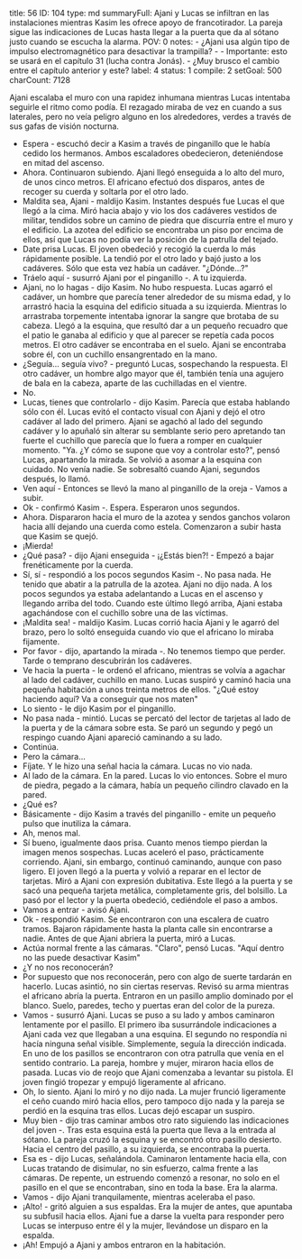 title:          56
ID:             104
type:           md
summaryFull:    Ajani y Lucas se infiltran en las instalaciones mientras Kasim les ofrece apoyo de francotirador. La pareja sigue las indicaciones  de Lucas hasta llegar a la puerta que da al sótano justo cuando se escucha la alarma.
POV:            0
notes:          - ¿Ajani usa algún tipo de impulso electromagnético para desactivar la trampilla?
                - 	- Importante: esto se usará en el capítulo 31 (lucha contra Jonás).
                - ¿Muy brusco el cambio entre el capítulo anterior y este?
label:          4
status:         1
compile:        2
setGoal:        500
charCount:      7128


Ajani escalaba el muro con una rapidez inhumana mientras Lucas intentaba seguirle el ritmo como podía. El rezagado miraba de vez en cuando a sus laterales, pero no veía peligro alguno en los alrededores, verdes a través de sus gafas de visión nocturna.
- Espera - escuchó decir a Kasim a través de pinganillo que le había cedido los hermanos.
Ambos escaladores obedecieron, deteniéndose en mitad del ascenso.
- Ahora.
Continuaron subiendo. Ajani llegó enseguida a lo alto del muro, de unos cinco metros. El africano efectuó dos disparos, antes de recoger su cuerda y soltarla por el otro lado.
- Maldita sea, Ajani - maldijo Kasim.
Instantes después fue Lucas el que llegó a la cima. Miró hacia abajo y vio los dos cadáveres vestidos de militar, tendidos sobre un camino de piedra que discurría entre el muro y el edificio.
La azotea del edificio se encontraba un piso por encima de ellos, así que Lucas no podía ver la posición de la patrulla del tejado.
- Date prisa Lucas.
El joven obedeció y recogió la cuerda lo más rápidamente posible. La tendió por el otro lado y bajó justo a los cadáveres. Sólo que esta vez había un cadáver.
"¿Dónde...?"
- Tráelo aquí - susurró Ajani por el pinganillo -. A tu izquierda.
- Ajani, no lo hagas - dijo Kasim. No hubo respuesta.
Lucas agarró el cadáver, un hombre que parecía tener alrededor de su misma edad, y lo arrastró hacia la esquina del edificio situada a su izquierda. Mientras lo arrastraba torpemente intentaba ignorar la sangre que brotaba de su cabeza.
Llegó a la esquina, que resultó dar a un pequeño recuadro que el patio le ganaba al edificio y que al parecer se repetía cada pocos metros.
El otro cadáver se encontraba en el suelo. Ajani se encontraba sobre él, con un cuchillo ensangrentado en la mano.
- ¿Seguía... seguía vivo? - preguntó Lucas, sospechando la respuesta. El otro cadáver, un hombre algo mayor que él, también tenía una agujero de bala en la cabeza, aparte de las cuchilladas en el vientre.
- No.
- Lucas, tienes que controlarlo - dijo Kasim.
Parecía que estaba hablando sólo con él. Lucas evitó el contacto visual con Ajani y dejó el otro cadáver al lado del primero.
Ajani se agachó al lado del segundo cadáver y lo apuñaló sin alterar su semblante serio pero apretando tan fuerte el cuchillo que parecía que lo fuera a romper en cualquier momento.
"Ya. ¿Y cómo se supone que voy a controlar esto?", pensó Lucas, apartando la mirada.
Se volvió a asomar a la esquina con cuidado. No venía nadie.
Se sobresaltó cuando Ajani, segundos después, lo llamó.
- Ven aquí - Entonces se llevó la mano al pinganillo de la oreja - Vamos a subir.
- Ok - confirmó Kasim -. Espera.
Esperaron unos segundos.
- Ahora.
Dispararon hacia el muro de la azotea y sendos ganchos volaron hacia allí dejando una cuerda como estela. Comenzaron a subir hasta que Kasim se quejó.
- ¡Mierda!
- ¿Qué pasa? - dijo Ajani enseguida - ¡¿Estás bien?! - Empezó a bajar frenéticamente por la cuerda.
- Sí, sí - respondió a los pocos segundos Kasim -. No pasa nada. He tenido que abatir a la patrulla de la azotea.
Ajani no dijo nada. A los pocos segundos ya estaba adelantando a Lucas en el ascenso y llegando arriba del todo. Cuando este último llegó arriba, Ajani estaba agachándose con el cuchillo sobre una de las víctimas.
- ¡Maldita sea! - maldijo Kasim.
Lucas corrió hacia Ajani y le agarró del brazo, pero lo soltó enseguida cuando vio que el africano lo miraba fijamente.
- Por favor - dijo, apartando la mirada -. No tenemos tiempo que perder. Tarde o temprano descubrirán los cadáveres.
- Ve hacia la puerta - le ordenó el africano, mientras se volvía a agachar al lado del cadáver, cuchillo en mano.
Lucas suspiró y caminó hacia una pequeña habitación a unos treinta metros de ellos.
"¿Qué estoy haciendo aquí? Va a conseguir que nos maten"
- Lo siento - le dijo Kasim por el pinganillo.
- No pasa nada - mintió.
Lucas se percató del lector de tarjetas al lado de la puerta y de la cámara sobre esta. Se paró un segundo y pegó un respingo cuando Ajani apareció caminando a su lado.
- Continúa.
- Pero la cámara...
- Fíjate.
Y le hizo una señal hacia la cámara. Lucas no vio nada.
- Al lado de la cámara. En la pared.
Lucas lo vio entonces. Sobre el muro de piedra, pegado a la cámara, había un pequeño cilindro clavado en la pared.
- ¿Qué es?
- Básicamente - dijo Kasim a través del pinganillo - emite un pequeño pulso que inutiliza la cámara.
- Ah, menos mal.
- Sí bueno, igualmente daos prisa. Cuanto menos tiempo pierdan la imagen menos sospechas.
Lucas aceleró el paso, prácticamente corriendo. Ajani, sin embargo, continuó caminando, aunque con paso ligero.
El joven llegó a la puerta y volvió a reparar en el lector de tarjetas. Miró a Ajani con expresión dubitativa.
Este llegó a la puerta y se sacó una pequeña tarjeta metálica, completamente gris, del bolsillo. La pasó por el lector y la puerta obedeció, cediéndole el paso a ambos.
- Vamos a entrar - avisó Ajani.
- Ok - respondió Kasim.
Se encontraron con una escalera de cuatro tramos. Bajaron rápidamente hasta la planta calle sin encontrarse a nadie. Antes de que Ajani abriera la puerta, miró a Lucas.
- Actúa normal frente a las cámaras.
"Claro", pensó Lucas. "Aquí dentro no las puede desactivar Kasim"
- ¿Y no nos reconocerán?
- Por supuesto que nos reconocerán, pero con algo de suerte tardarán en hacerlo.
Lucas asintió, no sin ciertas reservas.
Revisó su arma mientras el africano abría la puerta. Entraron en un pasillo amplio dominado por el blanco. Suelo, paredes, techo y puertas eran del color de la pureza.
- Vamos - susurró Ajani.
Lucas se puso a su lado y ambos caminaron lentamente por el pasillo. El primero iba susurrándole indicaciones a Ajani cada vez que llegaban a una esquina. El segundo no respondía ni hacía ninguna señal visible. Simplemente, seguía la dirección indicada.
En uno de los pasillos se encontraron con otra patrulla que venía en el sentido contrario. La pareja, hombre y mujer, miraron hacia ellos de pasada.
Lucas vio de reojo que Ajani comenzaba a levantar su pistola. El joven fingió tropezar y empujó ligeramente al africano.
- Oh, lo siento.
Ajani lo miró y no dijo nada. La mujer frunció ligeramente el ceño cuando miró hacia ellos, pero tampoco dijo nada y la pareja se perdió en la esquina tras ellos.
Lucas dejó escapar un suspiro.
- Muy bien - dijo tras caminar ambos otro rato siguiendo las indicaciones del joven -. Tras esta esquina está la puerta que lleva a la entrada al sótano.
La pareja cruzó la esquina y se encontró otro pasillo desierto. Hacia el centro del pasillo, a su izquierda, se encontraba la puerta.
- Esa es - dijo Lucas, señalándola.
Caminaron lentamente hacia ella, con Lucas tratando de disimular, no sin esfuerzo, calma frente a las cámaras.
De repente, un estruendo comenzó a resonar, no solo en el pasillo en el que se encontraban, sino en toda la base. Era la alarma.
- Vamos - dijo Ajani tranquilamente, mientras aceleraba el paso.
- ¡Alto! - gritó alguien a sus espaldas. Era la mujer de antes, que apuntaba su subfusil hacia ellos.
Ajani fue a darse la vuelta para responder pero Lucas se interpuso entre él y la mujer, llevándose un disparo en la espalda.
- ¡Ah!
Empujó a Ajani y ambos entraron en la habitación.
